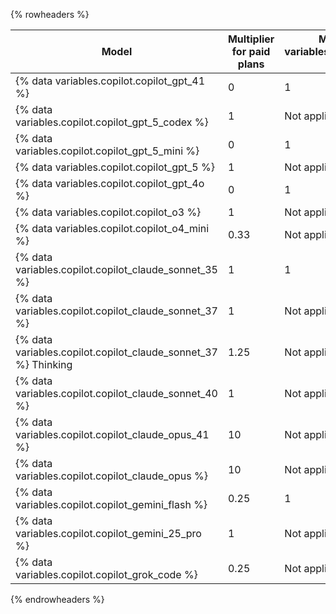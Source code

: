 {% rowheaders %}

| Model                                                          | Multiplier for **paid plans** | Multiplier for **{% data variables.copilot.copilot_free_short %}** |
|----------------------------------------------------------------|-------------------------------|--------------------------------------------------------------------|
| {% data variables.copilot.copilot_gpt_41 %}                    | 0                             | 1                                                                  |
| {% data variables.copilot.copilot_gpt_5_codex %}               | 1                             | Not applicable                                                     |
| {% data variables.copilot.copilot_gpt_5_mini %}                | 0                             | 1                                                                  |
| {% data variables.copilot.copilot_gpt_5 %}                     | 1                             | Not applicable                                                     |
| {% data variables.copilot.copilot_gpt_4o %}                    | 0                             | 1                                                                  |
| {% data variables.copilot.copilot_o3 %}                        | 1                             | Not applicable                                                     |
| {% data variables.copilot.copilot_o4_mini %}                   | 0.33                          | Not applicable                                                     |
| {% data variables.copilot.copilot_claude_sonnet_35 %}          | 1                             | 1                                                                  |
| {% data variables.copilot.copilot_claude_sonnet_37 %}          | 1                             | Not applicable                                                     |
| {% data variables.copilot.copilot_claude_sonnet_37 %} Thinking | 1.25                          | Not applicable                                                     |
| {% data variables.copilot.copilot_claude_sonnet_40 %}          | 1                             | Not applicable                                                     |
| {% data variables.copilot.copilot_claude_opus_41 %}            | 10                            | Not applicable                                                     |
| {% data variables.copilot.copilot_claude_opus %}               | 10                            | Not applicable                                                     |
| {% data variables.copilot.copilot_gemini_flash %}              | 0.25                          | 1                                                                  |
| {% data variables.copilot.copilot_gemini_25_pro %}             | 1                             | Not applicable                                                     |
| {% data variables.copilot.copilot_grok_code %}                 | 0.25                          | Not applicable                                                     |

{% endrowheaders %}
